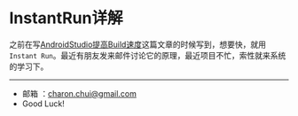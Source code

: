 InstantRun详解
===

之前在写[AndroidStudio提高Build速度](https://github.com/CharonChui/AndroidNote/blob/master/Android%E5%8A%A0%E5%BC%BA/AndroidStudio%E6%8F%90%E9%AB%98Build%E9%80%9F%E5%BA%A6.md)这篇文章的时候写到，想要快，就用`Instant Run`。最近有朋友发来邮件讨论它的原理，最近项目不忙，索性就来系统的学习下。






		
---

- 邮箱 ：charon.chui@gmail.com  
- Good Luck! 